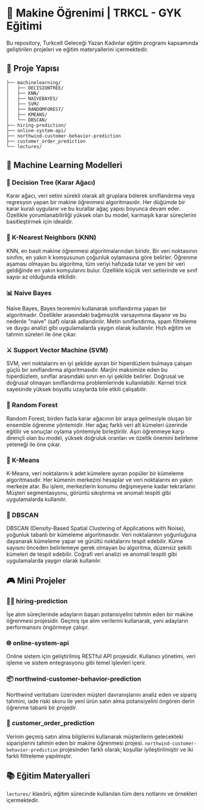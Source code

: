 # 🚀 Makine Öğrenimi | TRKCL - GYK Eğitimi

Bu repository, Turkcell Geleceği Yazan Kadınlar eğitim programı kapsamında geliştirilen projeleri ve eğitim materyallerini içermektedir.

## 📁 Proje Yapısı

```
├── machinelearning/
│   ├── DECISIONTREE/
│   ├── KNN/
│   ├── NAIVEBAYES/
│   ├── SVM/
│   ├── RANDOMFOREST/
│   ├── KMEANS/
│   └── DBSCAN/
├── hiring-prediction/
├── online-system-api/
├── northwind-customer-behavior-prediction
├── customer_order_prediction
└── lectures/
```

## 🤖 Machine Learning Modelleri

### 🌳 Decision Tree (Karar Ağacı)
Karar ağacı, veri setini sürekli olarak alt gruplara bölerek sınıflandırma veya regresyon yapan bir makine öğrenmesi algoritmasıdır. Her düğümde bir karar kuralı uygulanır ve bu kurallar ağaç yapısı boyunca devam eder. Özellikle yorumlanabilirliği yüksek olan bu model, karmaşık karar süreçlerini basitleştirmek için idealdir.

### 👥 K-Nearest Neighbors (KNN)
KNN, en basit makine öğrenmesi algoritmalarından biridir. Bir veri noktasının sınıfını, en yakın k komşusunun çoğunluk oylamasına göre belirler. Öğrenme aşaması olmayan bu algoritma, tüm veriyi hafızada tutar ve yeni bir veri geldiğinde en yakın komşularını bulur. Özellikle küçük veri setlerinde ve sınıf sayısı az olduğunda etkilidir.

### 📊 Naive Bayes
Naive Bayes, Bayes teoremini kullanarak sınıflandırma yapan bir algoritmadır. Özellikler arasındaki bağımsızlık varsayımına dayanır ve bu nedenle "naive" (saf) olarak adlandırılır. Metin sınıflandırma, spam filtreleme ve duygu analizi gibi uygulamalarda yaygın olarak kullanılır. Hızlı eğitim ve tahmin süreleri ile öne çıkar.

### ⚔️ Support Vector Machine (SVM)
SVM, veri noktalarını en iyi şekilde ayıran bir hiperdüzlem bulmaya çalışan güçlü bir sınıflandırma algoritmasıdır. Marjini maksimize eden bu hiperdüzlem, sınıflar arasındaki sınırı en iyi şekilde belirler. Doğrusal ve doğrusal olmayan sınıflandırma problemlerinde kullanılabilir. Kernel trick sayesinde yüksek boyutlu uzaylarda bile etkili çalışabilir.

### 🌲 Random Forest
Random Forest, birden fazla karar ağacının bir araya gelmesiyle oluşan bir ensemble öğrenme yöntemidir. Her ağaç farklı veri alt kümeleri üzerinde eğitilir ve sonuçlar oylama yöntemiyle birleştirilir. Aşırı öğrenmeye karşı dirençli olan bu model, yüksek doğruluk oranları ve özellik önemini belirleme yeteneği ile öne çıkar.

### 🔄 K-Means
K-Means, veri noktalarını k adet kümelere ayıran popüler bir kümeleme algoritmasıdır. Her kümenin merkezini hesaplar ve veri noktalarını en yakın merkeze atar. Bu işlem, merkezlerin konumu değişmeyene kadar tekrarlanır. Müşteri segmentasyonu, görüntü sıkıştırma ve anomali tespiti gibi uygulamalarda kullanılır.

### 🎯 DBSCAN
DBSCAN (Density-Based Spatial Clustering of Applications with Noise), yoğunluk tabanlı bir kümeleme algoritmasıdır. Veri noktalarının yoğunluğuna dayanarak kümeleme yapar ve gürültü noktalarını tespit edebilir. Küme sayısını önceden belirlemeye gerek olmayan bu algoritma, düzensiz şekilli kümeleri de tespit edebilir. Coğrafi veri analizi ve anomali tespiti gibi uygulamalarda yaygın olarak kullanılır.

## 🎮 Mini Projeler

### 👨‍💼 hiring-prediction
İşe alım süreçlerinde adayların başarı potansiyelini tahmin eden bir makine öğrenmesi projesidir. Geçmiş işe alım verilerini kullanarak, yeni adayların performansını öngörmeye çalışır.

### 🌐 online-system-api
Online sistem için geliştirilmiş RESTful API projesidir. Kullanıcı yönetimi, veri işleme ve sistem entegrasyonu gibi temel işlevleri içerir.

### 📦 northwind-customer-behavior-prediction
Northwind veritabanı üzerinden müşteri davranışlarını analiz eden ve sipariş tahmini, iade riski skoru ile yeni ürün satın alma potansiyelini öngören derin öğrenme tabanlı bir projedir.

### 🍄 customer_order_prediction
Verinin geçmiş satın alma bilgilerini kullanarak müşterilerin gelecekteki siparişlerini tahmin eden bir makine öğrenmesi projesi. `northwind-customer-behavior-prediction` projesinden farklı olarak; koşullar iyileştirilmiştir ve iki farklı filtreleme yapılmıştır. 

## 📚 Eğitim Materyalleri
`lectures/` klasörü, eğitim sürecinde kullanılan tüm ders notlarını ve örnekleri içermektedir.
